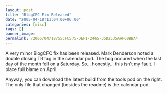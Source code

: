 ```yaml
---
layout: post
title: "BlogCFC Fix Released"
date: "2005-04-18T11:04:00+06:00"
categories: [misc]
tags: []
banner_image: 
permalink: /2005/04/18/55CFC575-DEF1-2465-35D2535AAF60BBA4
---
```


A very minor BlogCFC fix has been released. Mark Denderson noted a double closing TR tag in the calendar pod. The bug occured when the last day of the month fell on a Saturday. So... honestly... this isn't my fault. I place full blame on April.

Anyway, you can download the latest build from the tools pod on the right. The only file that changed (besides the readme) is the calendar pod.